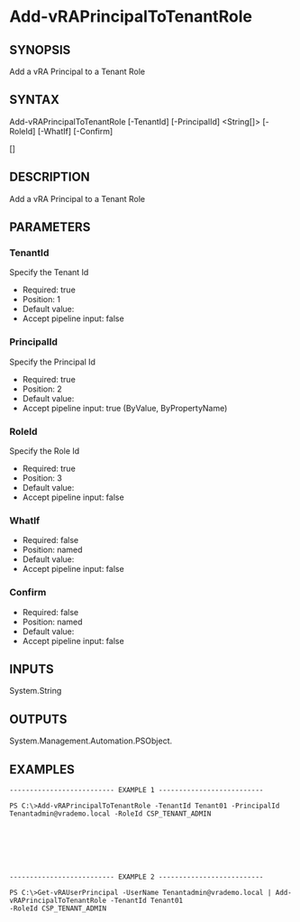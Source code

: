 # Add-vRAPrincipalToTenantRole

## SYNOPSIS
    
Add a vRA Principal to a Tenant Role

## SYNTAX
 Add-vRAPrincipalToTenantRole [-TenantId] <String> [-PrincipalId] <String[]> [-RoleId] <String> [-WhatIf] [-Confirm]  [<CommonParameters>]    

## DESCRIPTION

Add a vRA Principal to a Tenant Role

## PARAMETERS


### TenantId

Specify the Tenant Id

* Required: true
* Position: 1
* Default value: 
* Accept pipeline input: false

### PrincipalId

Specify the Principal Id

* Required: true
* Position: 2
* Default value: 
* Accept pipeline input: true (ByValue, ByPropertyName)

### RoleId

Specify the Role Id

* Required: true
* Position: 3
* Default value: 
* Accept pipeline input: false

### WhatIf


* Required: false
* Position: named
* Default value: 
* Accept pipeline input: false

### Confirm


* Required: false
* Position: named
* Default value: 
* Accept pipeline input: false

## INPUTS

System.String

## OUTPUTS

System.Management.Automation.PSObject.

## EXAMPLES
```
-------------------------- EXAMPLE 1 --------------------------

PS C:\>Add-vRAPrincipalToTenantRole -TenantId Tenant01 -PrincipalId Tenantadmin@vrademo.local -RoleId CSP_TENANT_ADMIN







-------------------------- EXAMPLE 2 --------------------------

PS C:\>Get-vRAUserPrincipal -UserName Tenantadmin@vrademo.local | Add-vRAPrincipalToTenantRole -TenantId Tenant01 
-RoleId CSP_TENANT_ADMIN
```


